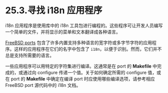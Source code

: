 # 25.3.寻找 i18n 应用程序

i18n 应用程序是使用库中的 i18n 工具包进行编程的。这些程序可让开发人员编写一个简单的文件，并将显示的菜单和文本翻译成各种语言。

[FreeBSD ports](https://www.freebsd.org/ports/) 包含了许多内置支持多种语言的宽字符或多字节字符的应用程序。这样的应用程序在它们的名字中包含了 `i18n`，以便于识别。然而，它们并不总是支持所需要的语言。

一些应用程序可以用特定的字符集进行编译。这通常是在 port 的 **Makefile** 中完成的，或通过向 configure 传递一个值。关于如何确定所需的 configure 值，或在 port 的 **Makefile** 中确定在编译 port 时应使用哪些编译选项，请参考相应 FreeBSD port 源代码中的 i18n 文档。

